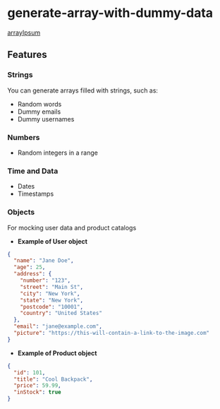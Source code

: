 # generate-array-with-dummy-data

[arrayIpsum](https://arrayipsum.netlify.app)

## Features

### Strings

You can generate arrays filled with strings, such as:

- Random words
- Dummy emails
- Dummy usernames

### Numbers

- Random integers in a range

### Time and Data

- Dates
- Timestamps

### Objects

For mocking user data and product catalogs

- **Example of User object**

```json
{
  "name": "Jane Doe",
  "age": 25,
  "address": {
    "number": "123",
    "street": "Main St",
    "city": "New York",
    "state": "New York",
    "postcode": "10001",
    "country": "United States"
  },
  "email": "jane@example.com",
  "picture": "https://this-will-contain-a-link-to-the-image.com"
}
```

- **Example of Product object**

```json
{
  "id": 101,
  "title": "Cool Backpack",
  "price": 59.99,
  "inStock": true
}
```
